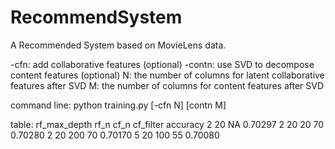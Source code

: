 # RecommendSystem
A Recommended System based on MovieLens data.

-cfn: add collaborative features (optional)
-contn: use SVD to decompose content features (optional)
N: the number of columns for latent collaborative features after SVD
M: the number of columns for content features after SVD

command line: python training.py [-cfn N] [contn M]

table:
rf_max_depth	rf_n	cf_n	cf_filter	accuracy
2		20	NA			0.70297
2		20	20	70		0.70280
2		20	200	70		0.70170
5		20	100	55		0.70080